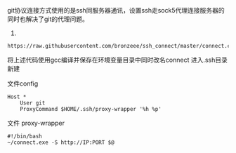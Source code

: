 git协议连接方式使用的是ssh同服务器通讯，设置ssh走sock5代理连接服务器的同时也解决了git的代理问题。

1.
```
https://raw.githubusercontent.com/bronzeee/ssh_connect/master/connect.c
```

将上述代码使用gcc编译并保存在环境变量目录中同时改名connect
进入.ssh目录新建

文件config
```
Host *
    User git
    ProxyCommand $HOME/.ssh/proxy-wrapper '%h %p'
```

文件 proxy-wrapper
```
#!/bin/bash
~/connect.exe -S http://IP:PORT $@
```
